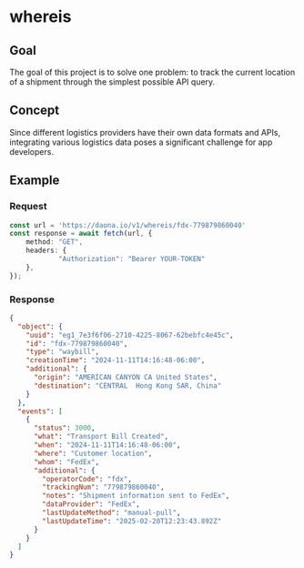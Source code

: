 # whereis 

## Goal
The goal of this project is to solve one problem: to track the current location of a shipment through the simplest possible API query.

## Concept
Since different logistics providers have their own data formats and APIs, integrating various logistics data poses a significant challenge for app developers.

## Example

### Request
```TypeScript
const url = 'https://daona.io/v1/whereis/fdx-779879860040'
const response = await fetch(url, {
    method: "GET",
    headers: {
            "Authorization": "Bearer YOUR-TOKEN"
    },
});
```

### Response
```JSON
{
  "object": {
    "uuid": "eg1_7e3f6f06-2710-4225-8067-62bebfc4e45c",
    "id": "fdx-779879860040",
    "type": "waybill",
    "creationTime": "2024-11-11T14:16:48-06:00",
    "additional": {
      "origin": "AMERICAN CANYON CA United States",
      "destination": "CENTRAL  Hong Kong SAR, China"
    }
  },
  "events": [
    {
      "status": 3000,
      "what": "Transport Bill Created",
      "when": "2024-11-11T14:16:48-06:00",
      "where": "Customer location",
      "whom": "FedEx",
      "additional": {
        "operatorCode": "fdx",
        "trackingNum": "779879860040",
        "notes": "Shipment information sent to FedEx",
        "dataProvider": "FedEx",
        "lastUpdateMethod": "manual-pull",
        "lastUpdateTime": "2025-02-20T12:23:43.892Z"
      }
    }
  ]
}
```
